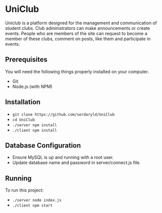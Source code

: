 # UniClub
Uniclub is a platform designed for the management and communication of student clubs. Club administrators can make announcements or create events. People who are members of the site can request to become a member of these clubs, comment on posts, like them and participate in events.

## Prerequisites
You will need the following things properly installed on your computer.

<ul>
<li>Git</li> 
<li>Node.js (with NPM)</li>
</ul>

## Installation
<ul>
<li><code>git clone https://github.com/serdaryld/UniClub</code></li>
<li><code>cd UniClub</code></li>
<li><code>./server npm install</code></li>
<li><code>./client npm install</code></li>
</ul>

## Database Configuration
<ul>
<li>Ensure MySQL is up and running with a root user.</li>
<li>Update database name and password in server/connect.js file.</li>
</ul>

## Running
To run this project:

<ul>
<li><code>./server node index.js</code></li>
<li><code>./client npm start</code></li>
</ul>

